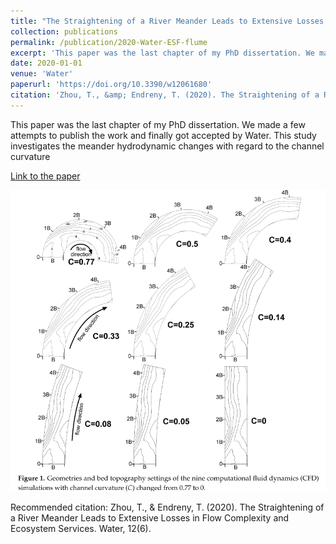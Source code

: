 ```yaml
---
title: "The Straightening of a River Meander Leads to Extensive Losses in Flow Complexity and Ecosystem Services"
collection: publications
permalink: /publication/2020-Water-ESF-flume
excerpt: 'This paper was the last chapter of my PhD dissertation. We made a few attempts to publish the work and finally got accepted by Water. This study investigates the meander hydrodynamic changes with regard to the channel curvature'
date: 2020-01-01
venue: 'Water'
paperurl: 'https://doi.org/10.3390/w12061680'
citation: 'Zhou, T., &amp; Endreny, T. (2020). The Straightening of a River Meander Leads to Extensive Losses in Flow Complexity and Ecosystem Services. Water, 12(6). '
---
```

This paper was the last chapter of my PhD dissertation. We made a few attempts to publish the work and finally got accepted by Water. This study investigates the meander hydrodynamic changes with regard to the channel curvature

[Link to the paper](https://doi.org/10.3390/w12061680)

![image](../images/papers/2020-Water-ESF-flume.png)

Recommended citation: Zhou, T., & Endreny, T. (2020). The Straightening of a River Meander Leads to Extensive Losses in Flow Complexity and Ecosystem Services. Water, 12(6). 